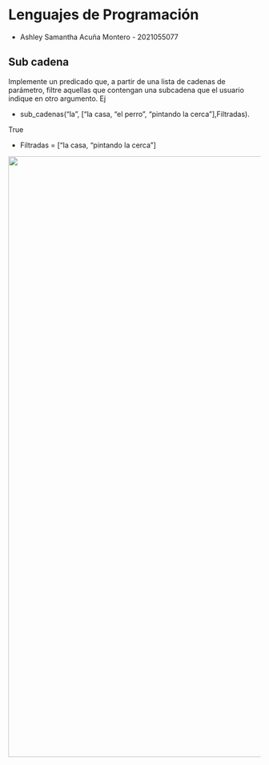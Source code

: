 # Lenguajes de Programación
- Ashley Samantha Acuña Montero - 2021055077

## Sub cadena

Implemente un predicado que, a partir de una lista de cadenas de parámetro, filtre aquellas que contengan una subcadena que el usuario indique en otro argumento. Ej

- sub_cadenas(“la”, [“la casa, “el perro”, “pintando la cerca”],Filtradas).

True

- Filtradas = [“la casa, “pintando la cerca”]
 


<p align='center'>
<img src="https://res.cloudinary.com/dgm059qwp/image/upload/v1665614904/Lenguajes%20de%20Programacion/Semana%2010/Sub_cadena_clmojy.png" width="1200"
</p>
